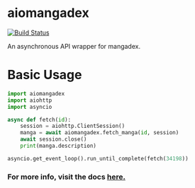 # aiomangadex

[![Build Status](https://travis-ci.org/lukesaltweather/aiomangadex.svg?branch=master)](https://travis-ci.org/lukesaltweather/aiomangadex)

An asynchronous API wrapper for mangadex.

  

# Basic Usage
```python
import aiomangadex
import aiohttp
import asyncio

async def fetch(id):
    session = aiohttp.ClientSession()
    manga = await aiomangadex.fetch_manga(id, session)
    await session.close()
    print(manga.description)

asyncio.get_event_loop().run_until_complete(fetch(34198))
```

### For more info, visit the docs [here.](https://aiomangadex.readthedocs.io)

